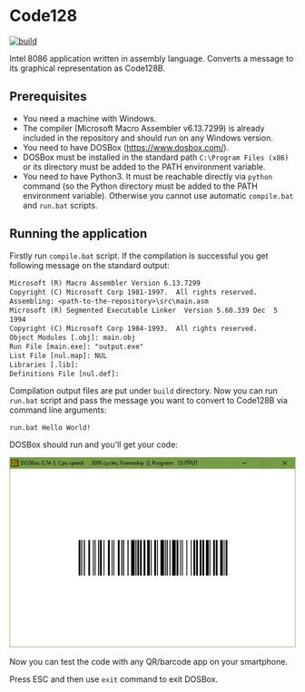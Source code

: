 # Code128

[![build](https://github.com/mateusz-olczyk/Code128/workflows/build/badge.svg)](https://github.com/mateusz-olczyk/Code128/actions?query=workflow%3Abuild)

Intel 8086 application written in assembly language. Converts a message to its graphical
representation as Code128B.

## Prerequisites
- You need a machine with Windows.
- The compiler (Microsoft Macro Assembler v6.13.7299) is already included in the repository and
  should run on any Windows version.
- You need to have DOSBox (https://www.dosbox.com/).
- DOSBox must be installed in the standard path `C:\Program Files (x86)` or its directory must be
  added to the PATH environment variable.
- You need to have Python3. It must be reachable directly via `python` command (so the Python
  directory must be added to the PATH environment variable). Otherwise you cannot use automatic
  `compile.bat` and `run.bat` scripts.

## Running the application
Firstly run `compile.bat` script. If the compilation is successful you get following message on the
standard output:

    Microsoft (R) Macro Assembler Version 6.13.7299
    Copyright (C) Microsoft Corp 1981-1997.  All rights reserved.
    Assembling: <path-to-the-repository>\src\main.asm
    Microsoft (R) Segmented Executable Linker  Version 5.60.339 Dec  5 1994
    Copyright (C) Microsoft Corp 1984-1993.  All rights reserved.
    Object Modules [.obj]: main.obj
    Run File [main.exe]: "output.exe"
    List File [nul.map]: NUL
    Libraries [.lib]:
    Definitions File [nul.def]:

Compilation output files are put under `build` directory. Now you can run `run.bat` script and pass
the message you want to convert to Code128B via command line arguments:

    run.bat Hello World!

DOSBox should run and you'll get your code:

![DOSBox screenshot](images/dosbox_screenshot.png)

Now you can test the code with any QR/barcode app on your smartphone.

Press ESC and then use `exit` command to exit DOSBox.
